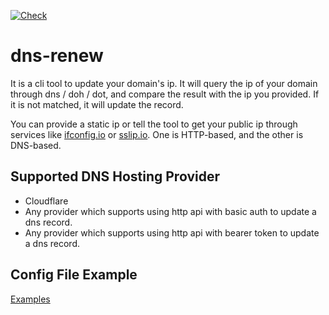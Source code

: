 [![Check](https://github.com/fortime/dns-renew/actions/workflows/check.yml/badge.svg)](https://github.com/fortime/dns-renew/actions/workflows/check.yml)

# dns-renew

It is a cli tool to update your domain's ip. It will query the ip of your domain through dns / doh / dot, and compare the result with the ip you provided. If it is not matched, it will update the record.

You can provide a static ip or tell the tool to get your public ip through services like [ifconfig.io](https://ifconfig.io) or [sslip.io](https://sslip.io/). One is HTTP-based, and the other is DNS-based.

## Supported DNS Hosting Provider

* Cloudflare
* Any provider which supports using http api with basic auth to update a dns record.
* Any provider which supports using http api with bearer token to update a dns record.

## Config File Example

[Examples](https://github.com/fortime/dns-renew/tree/main/examples)
